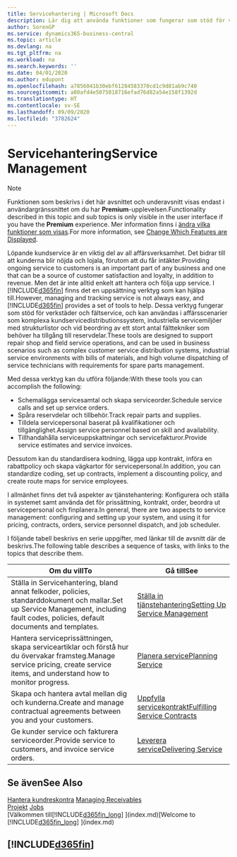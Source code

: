 ```yaml
---
title: Servicehantering | Microsoft Docs
description: Lär dig att använda funktioner som fungerar som stöd för verkstäder och fältservice.
author: SorenGP
ms.service: dynamics365-business-central
ms.topic: article
ms.devlang: na
ms.tgt_pltfrm: na
ms.workload: na
ms.search.keywords: ''
ms.date: 04/01/2020
ms.author: edupont
ms.openlocfilehash: a7856041b30ebf61284583370cd1c9d81ab9c740
ms.sourcegitcommit: a80afd4e5075018716efad76d82a54e158f1392d
ms.translationtype: HT
ms.contentlocale: sv-SE
ms.lasthandoff: 09/09/2020
ms.locfileid: "3782624"
---
```

# <a name="service-management"></a><span data-ttu-id="f5879-103">Servicehantering</span><span class="sxs-lookup"><span data-stu-id="f5879-103">Service Management</span></span>
> [!NOTE]
> <span data-ttu-id="f5879-104">Funktionen som beskrivs i det här avsnittet och underavsnitt visas endast i användargränssnittet om du har **Premium**-upplevelsen.</span><span class="sxs-lookup"><span data-stu-id="f5879-104">Functionality described in this topic and sub topics is only visible in the user interface if you have the **Premium** experience.</span></span> <span data-ttu-id="f5879-105">Mer information finns i [ändra vilka funktioner som visas](ui-experiences.md).</span><span class="sxs-lookup"><span data-stu-id="f5879-105">For more information, see [Change Which Features are Displayed](ui-experiences.md).</span></span>

<span data-ttu-id="f5879-106">Löpande kundservice är en viktig del av all affärsverksamhet. Det bidrar till att kunderna blir nöjda och lojala, förutom att du får intäkter.</span><span class="sxs-lookup"><span data-stu-id="f5879-106">Providing ongoing service to customers is an important part of any business and one that can be a source of customer satisfaction and loyalty, in addition to revenue.</span></span> <span data-ttu-id="f5879-107">Men det är inte alltid enkelt att hantera och följa upp service. I [!INCLUDE[d365fin](includes/d365fin_md.md)] finns det en uppsättning verktyg som kan hjälpa till.</span><span class="sxs-lookup"><span data-stu-id="f5879-107">However, managing and tracking service is not always easy, and [!INCLUDE[d365fin](includes/d365fin_md.md)] provides a set of tools to help.</span></span> <span data-ttu-id="f5879-108">Dessa verktyg fungerar som stöd för verkstäder och fältservice, och kan användas i affärsscenarier som komplexa kundservicedistributionssystem, industriella servicemiljöer med strukturlistor och vid beordring av ett stort antal fälttekniker som behöver ha tillgång till reservdelar.</span><span class="sxs-lookup"><span data-stu-id="f5879-108">These tools are designed to support repair shop and field service operations, and can be used in business scenarios such as complex customer service distribution systems, industrial service environments with bills of materials, and high volume dispatching of service technicians with requirements for spare parts management.</span></span>  

 <span data-ttu-id="f5879-109">Med dessa verktyg kan du utföra följande:</span><span class="sxs-lookup"><span data-stu-id="f5879-109">With these tools you can accomplish the following:</span></span>  

* <span data-ttu-id="f5879-110">Schemalägga servicesamtal och skapa serviceorder.</span><span class="sxs-lookup"><span data-stu-id="f5879-110">Schedule service calls and set up service orders.</span></span>  
* <span data-ttu-id="f5879-111">Spåra reservdelar och tillbehör.</span><span class="sxs-lookup"><span data-stu-id="f5879-111">Track repair parts and supplies.</span></span>  
* <span data-ttu-id="f5879-112">Tilldela servicepersonal baserat på kvalifikationer och tillgänglighet.</span><span class="sxs-lookup"><span data-stu-id="f5879-112">Assign service personnel based on skill and availability.</span></span>  
* <span data-ttu-id="f5879-113">Tillhandahålla serviceuppskattningar och servicefakturor.</span><span class="sxs-lookup"><span data-stu-id="f5879-113">Provide service estimates and service invoices.</span></span>  

<span data-ttu-id="f5879-114">Dessutom kan du standardisera kodning, lägga upp kontrakt, införa en rabattpolicy och skapa vägkartor för servicepersonal.</span><span class="sxs-lookup"><span data-stu-id="f5879-114">In addition, you can standardize coding, set up contracts, implement a discounting policy, and create route maps for service employees.</span></span>  

<span data-ttu-id="f5879-115">I allmänhet finns det två aspekter av tjänstehantering: Konfigurera och ställa in systemet samt använda det för prissättning, kontrakt, order, beordra ut servicepersonal och finplanera.</span><span class="sxs-lookup"><span data-stu-id="f5879-115">In general, there are two aspects to service management: configuring and setting up your system, and using it for pricing, contracts, orders, service personnel dispatch, and job scheduler.</span></span>  

<span data-ttu-id="f5879-116">I följande tabell beskrivs en serie uppgifter, med länkar till de avsnitt där de beskrivs.</span><span class="sxs-lookup"><span data-stu-id="f5879-116">The following table describes a sequence of tasks, with links to the topics that describe them.</span></span>   

|<span data-ttu-id="f5879-117">**Om du vill**</span><span class="sxs-lookup"><span data-stu-id="f5879-117">**To**</span></span>|<span data-ttu-id="f5879-118">**Gå till**</span><span class="sxs-lookup"><span data-stu-id="f5879-118">**See**</span></span>|  
|------------|-------------|  
|<span data-ttu-id="f5879-119">Ställa in Servicehantering, bland annat felkoder, policies, standarddokument och mallar.</span><span class="sxs-lookup"><span data-stu-id="f5879-119">Set up Service Management, including fault codes, policies, default documents and templates.</span></span>|[<span data-ttu-id="f5879-120">Ställa in tjänstehantering</span><span class="sxs-lookup"><span data-stu-id="f5879-120">Setting Up Service Management</span></span>](service-setup-service.md)|  
|<span data-ttu-id="f5879-121">Hantera serviceprissättningen, skapa serviceartiklar och förstå hur du övervakar framsteg.</span><span class="sxs-lookup"><span data-stu-id="f5879-121">Manage service pricing, create service items, and understand how to monitor progress.</span></span>|[<span data-ttu-id="f5879-122">Planera service</span><span class="sxs-lookup"><span data-stu-id="f5879-122">Planning Service</span></span>](service-plan-service.md)|  
|<span data-ttu-id="f5879-123">Skapa och hantera avtal mellan dig och kunderna.</span><span class="sxs-lookup"><span data-stu-id="f5879-123">Create and manage contractual agreements between you and your customers.</span></span>|[<span data-ttu-id="f5879-124">Uppfylla servicekontrakt</span><span class="sxs-lookup"><span data-stu-id="f5879-124">Fulfilling Service Contracts</span></span>](service-fulfill-service-contracts.md)|  
|<span data-ttu-id="f5879-125">Ge kunder service och fakturera serviceorder.</span><span class="sxs-lookup"><span data-stu-id="f5879-125">Provide service to customers, and invoice service orders.</span></span>|[<span data-ttu-id="f5879-126">Leverera service</span><span class="sxs-lookup"><span data-stu-id="f5879-126">Delivering Service</span></span>](service-deliver-service.md)|  

## <a name="see-also"></a><span data-ttu-id="f5879-127">Se även</span><span class="sxs-lookup"><span data-stu-id="f5879-127">See Also</span></span>  
<span data-ttu-id="f5879-128">[Hantera kundreskontra](receivables-manage-receivables.md) </span><span class="sxs-lookup"><span data-stu-id="f5879-128">[Managing Receivables](receivables-manage-receivables.md) </span></span>  
<span data-ttu-id="f5879-129">[Projekt](projects-how-create-jobs.md) </span><span class="sxs-lookup"><span data-stu-id="f5879-129">[Jobs](projects-how-create-jobs.md) </span></span>  
<span data-ttu-id="f5879-130">[Välkommen till[!INCLUDE[d365fin_long](includes/d365fin_long_md.md)] ](index.md)</span><span class="sxs-lookup"><span data-stu-id="f5879-130">[Welcome to [!INCLUDE[d365fin_long](includes/d365fin_long_md.md)] ](index.md)</span></span>

## [!INCLUDE[d365fin](includes/free_trial_md.md)]  
